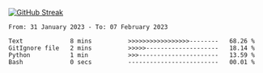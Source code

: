 [![GitHub Streak](https://streak-stats.demolab.com?user=renren-017&theme=sea&hide_border=true&background=DD272700)](https://git.io/streak-stats)

<!--START_SECTION:waka-->

```text
From: 31 January 2023 - To: 07 February 2023

Text             8 mins          >>>>>>>>>>>>>>>>>--------   68.26 %
GitIgnore file   2 mins          >>>>>--------------------   18.14 %
Python           1 min           >>>----------------------   13.59 %
Bash             0 secs          -------------------------   00.01 %
```

<!--END_SECTION:waka-->
